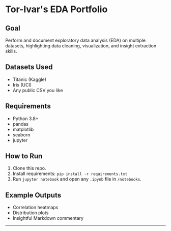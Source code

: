# Tor-Ivar's EDA Portfolio

## Goal
Perform and document exploratory data analysis (EDA) on multiple datasets, highlighting data cleaning, visualization, and insight extraction skills.

## Datasets Used
- Titanic (Kaggle)
- Iris (UCI)
- Any public CSV you like

## Requirements
- Python 3.8+
- pandas
- matplotlib
- seaborn
- jupyter

## How to Run
1. Clone this repo.
2. Install requirements: `pip install -r requirements.txt`
3. Run `jupyter notebook` and open any `.ipynb` file in `/notebooks`.

## Example Outputs
- Correlation heatmaps
- Distribution plots
- Insightful Markdown commentary

---
